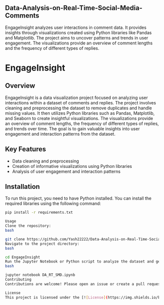 ## Data-Analysis-on-Real-Time-Social-Media-Comments
EngageInsight analyzes user interactions in comment data. It provides insights through visualizations created using Python libraries like Pandas and Matplotlib. The project aims to uncover patterns and trends in user engagement. The visualizations provide an overview of comment lengths and the frequency of different types of replies.

# EngageInsight

## Overview

EngageInsight is a data visualization project focused on analyzing user interactions within a dataset of comments and replies. The project involves cleaning and preprocessing the dataset to remove duplicates and handle missing values. It then utilizes Python libraries such as Pandas, Matplotlib, and Seaborn to create insightful visualizations. The visualizations provide an overview of comment lengths, the frequency of different types of replies, and trends over time. The goal is to gain valuable insights into user engagement and interaction patterns from the dataset.

## Key Features
- Data cleaning and preprocessing
- Creation of informative visualizations using Python libraries
- Analysis of user engagement and interaction patterns

## Installation
To run this project, you need to have Python installed. You can install the required libraries using the following command:

```bash
pip install -r requirements.txt

Usage
Clone the repository:
bash

git clone https://github.com/Yash22222/Data-Analysis-on-Real-Time-Social-Media-Comments.git
Navigate to the project directory:
bash

cd EngageInsight
Run the Jupyter Notebook or Python script to analyze the dataset and generate visualizations:
bash

jupyter notebook DA_RT_SMD.ipynb
Contributing
Contributions are welcome! Please open an issue or create a pull request if you have suggestions or improvements.

License
This project is licensed under the [![License](https://img.shields.io/badge/License-MIT-blue.svg)](https://opensource.org/licenses/MIT).
